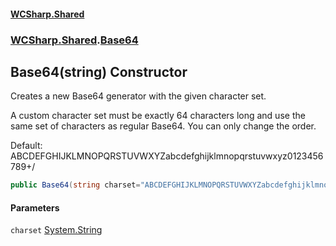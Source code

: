 #### [WCSharp.Shared](README.md 'README')
### [WCSharp.Shared](WCSharp.Shared.md 'WCSharp.Shared').[Base64](WCSharp.Shared.Base64.md 'WCSharp.Shared.Base64')

## Base64(string) Constructor

Creates a new Base64 generator with the given character set.  
  
A custom character set must be exactly 64 characters long and use the same set of characters as regular Base64. You can only change the order.  
  
Default: ABCDEFGHIJKLMNOPQRSTUVWXYZabcdefghijklmnopqrstuvwxyz0123456789+/

```csharp
public Base64(string charset="ABCDEFGHIJKLMNOPQRSTUVWXYZabcdefghijklmnopqrstuvwxyz0123456789+/");
```
#### Parameters

<a name='WCSharp.Shared.Base64.Base64(string).charset'></a>

`charset` [System.String](https://docs.microsoft.com/en-us/dotnet/api/System.String 'System.String')